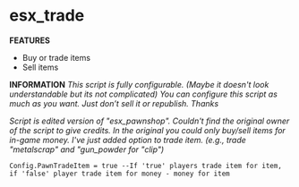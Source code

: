 # esx_trade
**FEATURES**
* Buy or trade items
* Sell items

**INFORMATION**
*This script is fully configurable. (Maybe it doesn't look understandable but its not complicated)*
*You can configure this script as much as you want. Just don’t sell it or republish. Thanks*

*Script is edited version of "esx_pawnshop". Couldn't find the original owner of the script to give credits. In the original you could only buy/sell items for in-game money. I've just added option to trade item. (e.g., trade "metalscrap" and "gun_powder for "clip")*

```
Config.PawnTradeItem = true --If 'true' players trade item for item, if 'false' player trade item for money - money for item
```

